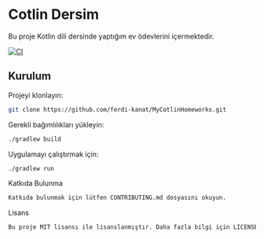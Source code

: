 # Cotlin Dersim

Bu proje Kotlin dili dersinde yaptığım ev ödevlerini içermektedir.

[![CI](https://github.com/ferdi-kanat/MyCotlinHomeworks/actions/workflows/ci.yml/badge.svg)](https://github.com/ferdi-kanat/MyCotlinHomeworks/actions/workflows/ci.yml)

## Kurulum

Projeyi klonlayın:
```sh
git clone https://github.com/ferdi-kanat/MyCotlinHomeworks.git
```

Gerekli bağımlılıkları yükleyin:
```sh
./gradlew build
```

Uygulamayı çalıştırmak için:
```sh
./gradlew run
```
Katkıda Bulunma
```sh
Katkıda bulunmak için lütfen CONTRIBUTING.md dosyasını okuyun.
```
Lisans
```sh
Bu proje MIT lisansı ile lisanslanmıştır. Daha fazla bilgi için LICENSE dosyasına bakın.
```
